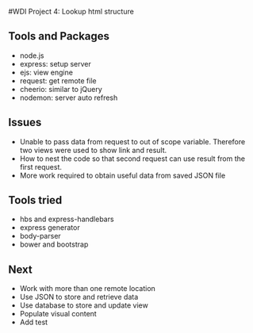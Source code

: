 #WDI Project 4: Lookup html structure 

## Tools and Packages
* node.js
* express: setup server
* ejs: view engine
* request: get remote file
* cheerio: similar to jQuery
* nodemon: server auto refresh

## Issues
* Unable to pass data from request to out of scope variable. Therefore two views were used to show link and result.
* How to nest the code so that second request can use result from the first request.
* More work required to obtain useful data from saved JSON file


## Tools tried
* hbs and express-handlebars
* express generator
* body-parser
* bower and bootstrap

## Next
* Work with more than one remote location
* Use JSON to store and retrieve data
* Use database to store and update view
* Populate visual content
* Add test

